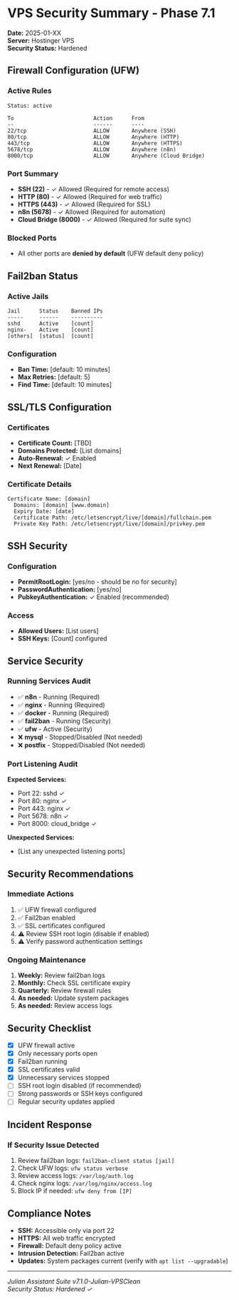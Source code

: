 # VPS Security Summary - Phase 7.1

**Date:** 2025-01-XX  
**Server:** Hostinger VPS  
**Security Status:** Hardened

## Firewall Configuration (UFW)

### Active Rules
```
Status: active

To                         Action      From
--                         ------      ----
22/tcp                     ALLOW       Anywhere (SSH)
80/tcp                     ALLOW       Anywhere (HTTP)
443/tcp                    ALLOW       Anywhere (HTTPS)
5678/tcp                   ALLOW       Anywhere (n8n)
8000/tcp                   ALLOW       Anywhere (Cloud Bridge)
```

### Port Summary
- **SSH (22)** - ✓ Allowed (Required for remote access)
- **HTTP (80)** - ✓ Allowed (Required for web traffic)
- **HTTPS (443)** - ✓ Allowed (Required for SSL)
- **n8n (5678)** - ✓ Allowed (Required for automation)
- **Cloud Bridge (8000)** - ✓ Allowed (Required for suite sync)

### Blocked Ports
- All other ports are **denied by default** (UFW default deny policy)

## Fail2ban Status

### Active Jails
```
Jail      Status    Banned IPs
-----     ------    ----------
sshd      Active    [count]
nginx-    Active    [count]
[others]  [status]  [count]
```

### Configuration
- **Ban Time:** [default: 10 minutes]
- **Max Retries:** [default: 5]
- **Find Time:** [default: 10 minutes]

## SSL/TLS Configuration

### Certificates
- **Certificate Count:** [TBD]
- **Domains Protected:** [List domains]
- **Auto-Renewal:** ✓ Enabled
- **Next Renewal:** [Date]

### Certificate Details
```
Certificate Name: [domain]
  Domains: [domain] [www.domain]
  Expiry Date: [date]
  Certificate Path: /etc/letsencrypt/live/[domain]/fullchain.pem
  Private Key Path: /etc/letsencrypt/live/[domain]/privkey.pem
```

## SSH Security

### Configuration
- **PermitRootLogin:** [yes/no - should be no for security]
- **PasswordAuthentication:** [yes/no]
- **PubkeyAuthentication:** ✓ Enabled (recommended)

### Access
- **Allowed Users:** [List users]
- **SSH Keys:** [Count] configured

## Service Security

### Running Services Audit
- ✅ **n8n** - Running (Required)
- ✅ **nginx** - Running (Required)
- ✅ **docker** - Running (Required)
- ✅ **fail2ban** - Running (Security)
- ✅ **ufw** - Active (Security)
- ❌ **mysql** - Stopped/Disabled (Not needed)
- ❌ **postfix** - Stopped/Disabled (Not needed)

### Port Listening Audit
**Expected Services:**
- Port 22: sshd ✓
- Port 80: nginx ✓
- Port 443: nginx ✓
- Port 5678: n8n ✓
- Port 8000: cloud_bridge ✓

**Unexpected Services:**
- [List any unexpected listening ports]

## Security Recommendations

### Immediate Actions
1. ✅ UFW firewall configured
2. ✅ Fail2ban enabled
3. ✅ SSL certificates configured
4. ⚠️ Review SSH root login (disable if enabled)
5. ⚠️ Verify password authentication settings

### Ongoing Maintenance
1. **Weekly:** Review fail2ban logs
2. **Monthly:** Check SSL certificate expiry
3. **Quarterly:** Review firewall rules
4. **As needed:** Update system packages
5. **As needed:** Review access logs

## Security Checklist

- [x] UFW firewall active
- [x] Only necessary ports open
- [x] Fail2ban running
- [x] SSL certificates valid
- [x] Unnecessary services stopped
- [ ] SSH root login disabled (if recommended)
- [ ] Strong passwords or SSH keys configured
- [ ] Regular security updates applied

## Incident Response

### If Security Issue Detected
1. Review fail2ban logs: `fail2ban-client status [jail]`
2. Check UFW logs: `ufw status verbose`
3. Review access logs: `/var/log/auth.log`
4. Check nginx logs: `/var/log/nginx/access.log`
5. Block IP if needed: `ufw deny from [IP]`

## Compliance Notes

- **SSH:** Accessible only via port 22
- **HTTPS:** All web traffic encrypted
- **Firewall:** Default deny policy active
- **Intrusion Detection:** Fail2ban active
- **Updates:** System packages current (verify with `apt list --upgradable`)

---

*Julian Assistant Suite v7.1.0-Julian-VPSClean*  
*Security Status: Hardened ✓*




